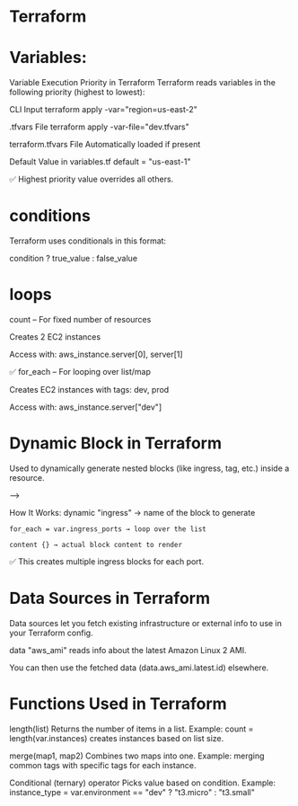# Terraform


# Variables:

Variable Execution Priority in Terraform
Terraform reads variables in the following priority (highest to lowest):

CLI Input
terraform apply -var="region=us-east-2"

.tfvars File
terraform apply -var-file="dev.tfvars"

terraform.tfvars File
Automatically loaded if present

Default Value in variables.tf
default = "us-east-1"

✅ Highest priority value overrides all others.



# conditions

Terraform uses conditionals in this format:

condition ? true_value : false_value

<!-- variable "env" {
  default = "dev"
}

output "instance_type" {
  value = var.env == "prod" ? "t3.large" : "t2.micro"
} -->

# loops

 count – For fixed number of resources
<!-- 
    <!-- resource "aws_instance" "server" {
    count         = 2
    ami           = "ami-12345678"
    instance_type = "t2.micro"
    } --> 
Creates 2 EC2 instances

Access with: aws_instance.server[0], server[1]


✅ for_each – For looping over list/map
<!-- 
    resource "aws_instance" "server" {
    for_each      = toset(["dev", "prod"])
    ami           = "ami-12345678"
    instance_type = "t2.micro"
    tags = {
        Name = each.key
    }
    } -->
Creates EC2 instances with tags: dev, prod

Access with: aws_instance.server["dev"]


# Dynamic Block in Terraform
Used to dynamically generate nested blocks (like ingress, tag, etc.) inside a resource.


<!-- variable "ingress_ports" {
  default = [22, 80, 443]
}

    <!-- resource "aws_security_group" "example" {
    name = "dynamic-sg"

    dynamic "ingress" {
        for_each = var.ingress_ports
        content {
        from_port   = ingress.value
        to_port     = ingress.value
        protocol    = "tcp"
        cidr_blocks = ["0.0.0.0/0"]
        }
    }
    } --> -->

 How It Works:
    dynamic "ingress" → name of the block to generate

    for_each = var.ingress_ports → loop over the list

    content {} → actual block content to render

✅ This creates multiple ingress blocks for each port.


# Data Sources in Terraform
Data sources let you fetch existing infrastructure or external info to use in your Terraform config.

 <!-- data "aws_ami" "latest" {
    most_recent = true
    owners      = ["amazon"]

    filter {
        name   = "name"
        values = ["amzn2-ami-hvm-*-x86_64-gp2"]
    }
    }

    resource "aws_instance" "example" {
    ami           = data.aws_ami.latest.id
    instance_type = "t2.micro"
    } -->


data "aws_ami" reads info about the latest Amazon Linux 2 AMI.

You can then use the fetched data (data.aws_ami.latest.id) elsewhere.


# Functions Used in Terraform
length(list)
Returns the number of items in a list.
Example: count = length(var.instances) creates instances based on list size.

merge(map1, map2)
Combines two maps into one.
Example: merging common tags with specific tags for each instance.

Conditional (ternary) operator
Picks value based on condition.
Example:
instance_type = var.environment == "dev" ? "t3.micro" : "t3.small"